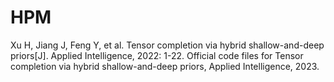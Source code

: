 # HPM
Xu H, Jiang J, Feng Y, et al. Tensor completion via hybrid shallow-and-deep priors[J]. Applied Intelligence, 2022: 1-22.
Official code files for Tensor completion via hybrid shallow-and-deep priors, Applied Intelligence, 2023.
